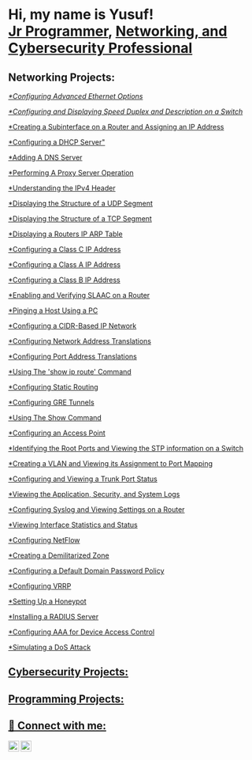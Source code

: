 <h1>Hi, my name is Yusuf! <br/><a href="https://github.com/YusufOYusuf">Jr Programmer</a>, <a href="https://www.linkedin.com/in/yusuf-yusuf-5244b823b/">Networking, and Cybersecurity Professional</a>

<h2>Networking Projects:</h2>
  
  <cite><a href="https://github.com/YusufOYusuf/Configuring-Advanced-Ethernet-Options">*Configuring Advanced Ethernet Options</a>
    
 <cite><a href="https://github.com/YusufOYusuf/Configuring-and-Displaying-Speed-Duplex-and-Description-on-a-Switch/blob/main/README.md">*Configuring and Displaying Speed Duplex and Description on a Switch
    
 <cite><a href="https://github.com/YusufOYusuf/Creating-a-Subinterface-on-a-Router-and-Assigning-an-IP-Address/blob/main/README.md">*Creating a Subinterface on a Router and Assigning an IP Address
   
 <cite><a href="https://github.com/YusufOYusuf/Configuring-a-DHCP-Server/blob/main/README.md">*Configuring a DHCP Server"
   
 <cite><a href="https://github.com/YusufOYusuf/Adding-A-DNS-Server/blob/main/README.md">*Adding A DNS Server
   
<cite><a href="https://github.com/YusufOYusuf/Performing-A-Proxy-Server-Operation/blob/main/README.md">*Performing A Proxy Server Operation
    
<cite><a href="https://github.com/YusufOYusuf/Understanding-the-IPv4-Header/blob/main/README.md">*Understanding the IPv4 Header
  
<cite><a href="https://github.com/YusufOYusuf/Displaying-the-Structure-of-a-UDP-Segment/blob/main/README.md">*Displaying the Structure of a UDP Segment
  
<cite><a href="https://github.com/YusufOYusuf/Displaying-the-Structure-of-a-TCP-Segment/blob/main/README.md">*Displaying the Structure of a TCP Segment
  
<cite><a href="https://github.com/YusufOYusuf/Displaying-a-Router-s-IP-ARP-Table/blob/main/README.md">*Displaying a Routers IP ARP Table
  
<cite><a href="https://github.com/YusufOYusuf/Configuring-a-Class-C-IP-Address/blob/main/README.md">*Configuring a Class C IP Address
  
<cite><a href="https://github.com/YusufOYusuf/Configuring-a-Class-A-IP-Address/blob/main/README.md">*Configuring a Class A IP Address
  
<cite><a href="https://github.com/YusufOYusuf/Configuring-a-Class-B-IP-Address/blob/main/README.md">*Configuring a Class B IP Address

<cite><a href="https://github.com/YusufOYusuf/Enabling-and-Verifyng-SLAAC-on-a-Router/blob/main/README.md">*Enabling and Verifying SLAAC on a Router

<cite><a href="https://github.com/YusufOYusuf/Pinging-a-Host-Using-a-PC/blob/main/README.md">*Pinging a Host Using a PC

<cite><a href="https://github.com/YusufOYusuf/Configuring-a-CDIR-Based-IP-Network/blob/main/README.md">*Configuring a CIDR-Based IP Network

<cite><a href="https://github.com/YusufOYusuf/Configuring-Network-Address-Translation/blob/main/README.md">*Configuring Network Address Translations

<cite><a href="https://github.com/YusufOYusuf/Configuring-Port-Address-Translation/blob/main/README.md">*Configuring Port Address Translations
  
<cite><a href="https://github.com/YusufOYusuf/Using-the-show-ip-route-command/blob/main/README.md">*Using The 'show ip route' Command
  
<cite><a href="https://github.com/YusufOYusuf/Configuring-Static-Routing-/blob/main/README.md">*Configuring Static Routing
  
<cite><a href="https://github.com/YusufOYusuf/Configuring-GRE-Tunnels/blob/main/README.md">*Configuring GRE Tunnels

<cite><a href="https://github.com/YusufOYusuf/Using-The-Show-Command/blob/main/README.md">*Using The Show Command
  
<cite><a href="https://github.com/YusufOYusuf/Configuring-an-Access-Point/blob/main/README.md">*Configuring an Access Point
  
<cite><a href="https://github.com/YusufOYusuf/Identifying-the-Root-Ports-and-Viewing-the-STP-Information-on-a-Switch/blob/main/README.md">*Identifying the Root Ports and Viewing the STP information on a Switch

<cite><a href="https://github.com/YusufOYusuf/Creating-a-VLAN-and-Viewing-its-Assignment-to-Port-Mapping/blob/main/README.md">*Creating a VLAN and Viewing its Assignment to Port Mapping
  
<cite><a href="https://github.com/YusufOYusuf/Configuring-and-Viewing-a-Trunk-Port-Status/blob/main/README.md">*Configuring and Viewing a Trunk Port Status 
  
<cite><a href="https://github.com/YusufOYusuf/Viewing-the-Application-Security-and-System-Logs/blob/main/README.md">*Viewing the Application, Security, and System Logs
 
<cite><a href="https://github.com/YusufOYusuf/Configuring-Syslog-and-Viewing-Settings-on-a-Router/blob/main/README.md">*Configuring Syslog and Viewing Settings on a Router
  
<cite><a href="https://github.com/YusufOYusuf/Viewing-Interface-Statistics-and-Status/blob/main/README.md">*Viewing Interface Statistics and Status 
  
<cite><a href="https://github.com/YusufOYusuf/Configuring-NetFlow/blob/main/README.md">*Configuring NetFlow 
  
<cite><a href="https://github.com/YusufOYusuf/Creating-a-Demilitarized-Zone/blob/main/README.md">*Creating a Demilitarized Zone  

<cite><a href="https://github.com/YusufOYusuf/Configuring-a-Default-Domain-Password-Policy-/blob/main/README.md">*Configuring a Default Domain Password Policy
  
<cite><a href="https://github.com/YusufOYusuf/Configuring-VRRP/blob/main/README.md">*Configuring VRRP 
  
<cite><a href="https://github.com/YusufOYusuf/Setting-Up-a-Honeypot/blob/main/README.md">*Setting Up a Honeypot
  
<cite><a href="https://github.com/YusufOYusuf/Installing-a-RADIUS-Server/blob/main/README.md">*Installing a RADIUS Server

<cite><a href="https://github.com/YusufOYusuf/Configuring-AAA-for-Device-Access-Control/blob/main/README.md">*Configuring AAA for Device Access Control
  
<cite><a href="https://github.com/YusufOYusuf/Simulating-a-DoS-Attack/blob/main/README.md">*Simulating a DoS Attack
    
  

  
<h2>Cybersecurity Projects:</h2>
  
<h2>Programming Projects:</h2>


<h2> 🤳 Connect with me:</h2>

[<img align="left" alt="JoshMadakor | Twitter" width="22px" src="https://cdn.jsdelivr.net/npm/simple-icons@v3/icons/twitter.svg" />][twitter]
[<img align="left" alt="JoshMadakor | LinkedIn" width="22px" src="https://cdn.jsdelivr.net/npm/simple-icons@v3/icons/linkedin.svg" />][linkedin]

[twitter]: https://twitter.com/yusufthinks
[linkedin]: https://www.linkedin.com/in/yusuf-yusuf-5244b823b/
